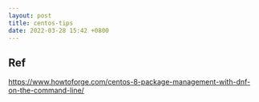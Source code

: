 ```yaml
---
layout: post
title: centos-tips
date: 2022-03-28 15:42 +0800
---
```


## Ref
https://www.howtoforge.com/centos-8-package-management-with-dnf-on-the-command-line/
